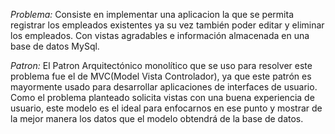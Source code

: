 ﻿*Problema:*
Consiste en implementar una aplicacion la que se permita registrar los empleados existentes ya su vez también poder 
editar y eliminar los empleados.
Con vistas agradables e información almacenada en una base de datos MySql.

*Patron:*
El Patron Arquitectónico monolítico que se uso para resolver este problema fue el de MVC(Model Vista Controlador),
ya que este patrón es mayormente usado para desarrollar aplicaciones de interfaces de usuario. 
Como el problema planteado solicita vistas con una buena experiencia de usuario, este modelo es el ideal para enfocarnos
en ese punto y mostrar de la mejor manera los datos que el modelo obtendrá de la base de datos.